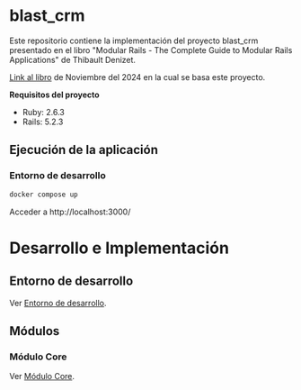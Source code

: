 # blast_crm
Este repositorio contiene la implementación del proyecto blast_crm presentado en el libro
"Modular Rails - The Complete Guide to Modular Rails Applications" de Thibault Denizet.

[Link al libro](https://devblast.com/r/modular-rails/toc) de Noviembre del 2024 en la cual se basa este
proyecto.

**Requisitos del proyecto**
- Ruby: 2.6.3
- Rails: 5.2.3

## Ejecución de la aplicación
### Entorno de desarrollo
```sh
docker compose up
```

Acceder a http://localhost:3000/

# Desarrollo e Implementación
## Entorno de desarrollo
Ver [Entorno de desarrollo](docs/1_entorno_de_desarrollo.md).

## Módulos
### Módulo Core
Ver [Módulo Core](docs/2_modulo_core.md).
